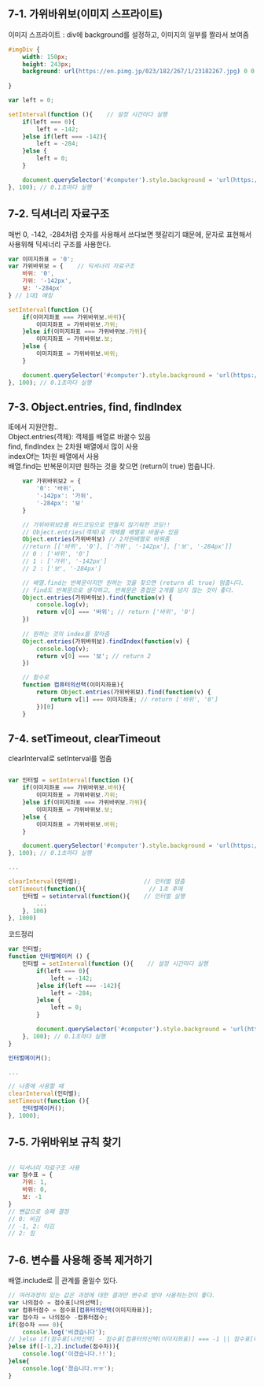 ## 7-1. 가위바위보(이미지 스프라이트)  
이미지 스프라이트 : div에 background를 설정하고, 이미지의 일부를 짤라서 보여줌 
``` css
#imgDiv {
    width: 150px;
    height: 243px;
    background: url(https://en.pimg.jp/023/182/267/1/23182267.jpg) 0 0 ;    /* background:url() left top */
                                                                            /* 바위: 0 0 ,    가위: -142 0,    보: -284 0 */
}
```

```javascript
var left = 0;

setInterval(function (){    // 설정 시간마다 실행
    if(left === 0){
        left = -142;
    }else if(left === -142){
        left = -284;
    }else {
        left = 0;
    }

    document.querySelector('#computer').style.background = 'url(https://img.jpg) ' + left + ' 0';
}, 100); // 0.1초마다 실행
```
## 7-2. 딕셔너리 자료구조  

매번 0, -142, -284처럼 숫자를 사용해서 쓰다보면 헷갈리기 떄문에, 문자로 표현해서 사용위해 딕셔너리 구조를 사용한다.  
```javascript
var 이미지좌표 = '0';
var 가위바위보 = {    // 딕셔너리 자료구조
    바위: '0',
    가위: '-142px',
    보: '-284px'
} // 1대1 매칭 

setInterval(function (){
    if(이미지좌표 === 가위바위보.바위){
        이미지좌표 = 가위바위보.가위;
    }else if(이미지좌표 === 가위바위보.가위){
        이미지좌표 = 가위바위보.보;
    }else {
        이미지좌표 = 가위바위보.바위;
    }

    document.querySelector('#computer').style.background = 'url(https://img.jpg) ' + 이미지좌표 + ' 0';
}, 100); // 0.1초마다 실행

```
## 7-3. Object.entries, find, findIndex  
IE에서 지원안함..  
Object.entries(객체): 객체를 배열로 바꿀수 있음  
find, findIndex 는 2차원 배열에서 많이 사용  
indexOf는 1차원 배열에서 사용  
배열.find는 반복문이지만 원하는 것을 찾으면 (return이 true) 멈춥니다.  

```javascript
    var 가위바위보2 = {
        '0': '바위',
        '-142px': '가위',
        '-284px': '보'
    }

    // 가위바위보2를 하드코딩으로 만들지 않기워한 코딩!! 
    // Object.entries(객체)로 객체를 배열로 바꿀수 있음      
    Object.entries(가위바위보) // 2차원배열로 바꿔줌
    //return [['바위', '0'], ['가위', '-142px'], ['보', '-284px']]
    // 0 : ['바위', '0']
    // 1 : ['가위', '-142px']
    // 2 : ['보', '-284px']

    // 배열.find는 반복문이지만 원하는 것을 찾으면 (return dl true) 멈춥니다.
    // find도 반복문으로 생각하고, 반복문은 중첩은 2개를 넘지 않는 것이 좋다.
    Object.entries(가위바위보).find(function(v) {
        console.log(v);
        return v[0] === '바위'; // return ['바위', '0']
    })
    
    // 원하는 것의 index를 찾아줌
    Object.entries(가위바위보).findIndex(function(v) {
        console.log(v);
        return v[0] === '보'; // return 2
    })

    // 함수로 
    function 컴퓨터의선택(이미지좌표){
        return Object.entries(가위바위보).find(function(v) {
            return v[1] === 이미지좌표; // return ['바위', '0']
        })[0]
    }

```
## 7-4. setTimeout, clearTimeout  

clearInterval로 setInterval를 멈춤
```javascript

var 인터벌 = setInterval(function (){
    if(이미지좌표 === 가위바위보.바위){
        이미지좌표 = 가위바위보.가위;
    }else if(이미지좌표 === 가위바위보.가위){
        이미지좌표 = 가위바위보.보;
    }else {
        이미지좌표 = 가위바위보.바위;
    }

    document.querySelector('#computer').style.background = 'url(https://img.jpg) ' + 이미지좌표 + ' 0';
}, 100); // 0.1초마다 실행

...

clearInterval(인터벌);                  // 인터벌 멈춤
setTimeout(function(){                  // 1초 후에 
    인터벌 = setinterval(function(){    // 인터벌 실행
        ...
    }, 100)
}, 1000)

```
코드정리
``` javascript
var 인터벌;
function 인터벌메이커 () {
    인터벌 = setInterval(function (){    // 설정 시간마다 실행
        if(left === 0){
            left = -142;
        }else if(left === -142){
            left = -284;
        }else {
            left = 0;
        }

        document.querySelector('#computer').style.background = 'url(https://img.jpg) ' + left + ' 0';
    }, 100); // 0.1초마다 실행
}

인터벌메이커();

...

// 나중에 사용할 때 
clearInterval(인터벌);
setTimeout(function (){
    인터벌메이커();
}, 1000);


```
## 7-5. 가위바위보 규칙 찾기  
```javascript

// 딕셔너리 자료구조 사용
var 점수표 = {
    가위: 1,
    바위: 0,
    보: -1
}
// 뺀값으로 승패 결정
// 0: 비김
// -1, 2: 이김
// 2: 짐

```

## 7-6. 변수를 사용해 중복 제거하기 
배열.include로 || 관계를 줄일수 있다.
```javascript
// 여러과정이 있는 값은 과정에 대한 결과만 변수로 받아 사용하는것이 좋다.
var 나의점수 = 점수표[나의선택];
var 컴퓨터점수 = 점수표[컴퓨터의선택(이미지좌표)];
var 점수차 = 나의점수 -컴퓨터점수;
if(점수차 === 0){
    console.log('비겼습니다');
// }else if(점수표[나의선택] - 점수표[컴퓨터의선택(이미지좌표)] === -1 || 점수표[나의선택] - 점수표[컴퓨터의선택(이미지좌표)] === 2){
}else if([-1,2].include(점수차)){
    console.log('이겼습니다.!!');
}else{
    console.log('졌습니다.ㅠㅠ');
}
```
